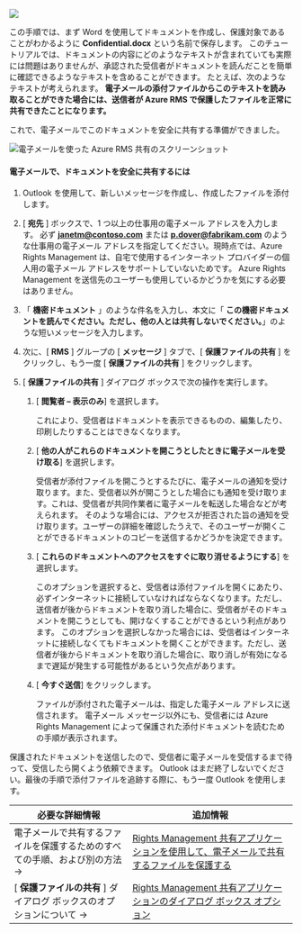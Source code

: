 ![](../media/AzRMS_QuickStartSteps3.PNG)

この手順では、まず Word を使用してドキュメントを作成し、保護対象であることがわかるように **Confidential.docx** という名前で保存します。 このチュートリアルでは、ドキュメントの内容にどのようなテキストが含まれていても実際には問題はありませんが、承認された受信者がドキュメントを読んだことを簡単に確認できるようなテキストを含めることができます。 たとえば、次のようなテキストが考えられます。 **電子メールの添付ファイルからこのテキストを読み取ることができた場合には、送信者が Azure RMS で保護したファイルを正常に共有できたことになります。**

これで、電子メールでこのドキュメントを安全に共有する準備ができました。

![電子メールを使った Azure RMS 共有のスクリーンショット](../media/AzRMS_Tutorial_3_Screenshots.png)

#### 電子メールで、ドキュメントを安全に共有するには

1.  Outlook を使用して、新しいメッセージを作成し、作成したファイルを添付します。

2.  [ **宛先** ] ボックスで、1 つ以上の仕事用の電子メール アドレスを入力します。 必ず **janetm@contoso.com** または **p.dover@fabrikam.com** のような仕事用の電子メール アドレスを指定してください。現時点では、Azure Rights Management は、自宅で使用するインターネット プロバイダーの個人用の電子メール アドレスをサポートしていないためです。 Azure Rights Management を送信先のユーザーも使用しているかどうかを気にする必要はありません。

3.  「  **機密ドキュメント** 」のような件名を入力し、本文に「 **この機密ドキュメントを読んでください。ただし、他の人とは共有しないでください。**」のような短いメッセージを入力します。

4.  次に、[ **RMS** ] グループの [ **メッセージ** ] タブで、[ **保護ファイルの共有** ] をクリックし、もう一度 [ **保護ファイルの共有** ] をクリックします。

5.  [ **保護ファイルの共有** ] ダイアログ ボックスで次の操作を実行します。

    1.  [ **閲覧者 – 表示のみ**] を選択します。

        これにより、受信者はドキュメントを表示できるものの、編集したり、印刷したりすることはできなくなります。

    2.  [ **他の人がこれらのドキュメントを開こうとしたときに電子メールを受け取る**] を選択します。

        受信者が添付ファイルを開こうとするたびに、電子メールの通知を受け取ります。また、受信者以外が開こうとした場合にも通知を受け取ります。これは、受信者が共同作業者に電子メールを転送した場合などが考えられます。 そのような場合には、アクセスが拒否された旨の通知を受け取ります。ユーザーの詳細を確認したうえで、そのユーザーが開くことができるドキュメントのコピーを送信するかどうかを決定できます。

    3.  [ **これらのドキュメントへのアクセスをすぐに取り消せるようにする**] を選択します。

        このオプションを選択すると、受信者は添付ファイルを開くにあたり、必ずインターネットに接続していなければならなくなります。ただし、送信者が後からドキュメントを取り消した場合に、受信者がそのドキュメントを開こうとしても、開けなくすることができるという利点があります。 このオプションを選択しなかった場合には、受信者はインターネットに接続しなくてもドキュメントを開くことができます。ただし、送信者が後からドキュメントを取り消した場合に、取り消しが有効になるまで遅延が発生する可能性があるという欠点があります。

    4.  [ **今すぐ送信**] をクリックします。

        ファイルが添付された電子メールは、指定した電子メール アドレスに送信されます。 電子メール メッセージ以外にも、受信者には Azure Rights Management によって保護された添付ドキュメントを読むための手順が表示されます。

保護されたドキュメントを送信したので、受信者に電子メールを受信するまで待って、受信したら開くよう依頼できます。 Outlook はまだ終了しないでください。最後の手順で添付ファイルを追跡する際に、もう一度 Outlook を使用します。

|必要な詳細情報|追加情報|
|--------------------------------|--------------------------|
|電子メールで共有するファイルを保護するためのすべての手順、および別の方法   →|[Rights Management 共有アプリケーションを使用して、電子メールで共有するファイルを保護する](../rms-client/sharing-app-protect-by-email.md)|
|[ **保護ファイルの共有** ] ダイアログ ボックスのオプションについて   →|[Rights Management 共有アプリケーションのダイアログ ボックス オプション](../rms-client/sharing-app-dialog-box.md)|


<!--HONumber=Jul16_HO3-->


